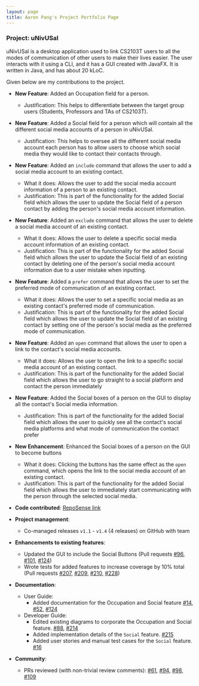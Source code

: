 ```yaml
---
layout: page
title: Aaron Pang's Project Portfolio Page
---
```


### Project: uNivUSal

uNivUSal is a desktop application used to link CS2103T users to all the modes of communication of other users to make their lives easier. The user interacts with it using a CLI, and it has a GUI created with JavaFX. It is written in Java, and has about 20 kLoC.

Given below are my contributions to the project.

* **New Feature**: Added an Occupation field for a person.
  * Justification: This helps to differentiate between the target group users (Students, Professors and TAs of CS2103T).

* **New Feature**: Added a Social field for a person which will contain all the different social media accounts of a person in uNivUSal.
  * Justification: This helps to oversee all the different social media account each person has to allow users to choose which social media they would like to contact their contacts through.

* **New Feature**: Added an `include` command that allows the user to add a social media account to an existing contact.
  * What it does: Allows the user to add the social media account information of a person to an existing contact.
  * Justification: This is part of the functionality for the added Social field which allows the user to update the Social field of a person contact by adding the person's social media account information.

* **New Feature**: Added an `exclude` command that allows the user to delete a social media account of an existing contact.
  * What it does: Allows the user to delete a specific social media account information of an existing contact.
  * Justification: This is part of the functionality for the added Social field which allows the user to update the Social field of an existing contact by deleting one of the person's social media account information due to a user mistake when inputting.

* **New Feature**: Added a `prefer` command that allows the user to set the preferred mode of communication of an existing contact.
  * What it does: Allows the user to set a specific social media as an existing contact's preferred mode of communication.
  * Justification: This is part of the functionality for the added Social field which allows the user to update the Social field of an existing contact by setting one of the person's social media as the preferred mode of communication.

* **New Feature**: Added an `open` command that allows the user to open a link to the contact's social media accounts.
  * What it does: Allows the user to open the link to a specific social media account of an existing contact.
  * Justification: This is part of the functionality for the added Social field which allows the user to go straight to a social platform and contact the person immediately

* **New Feature**: Added the Social boxes of a person on the GUI to display all the contact's Social media information.
  * Justification: This is part of the functionality for the added Social field which allows the user to quickly see all the contact's social media platforms and what mode of communication the contact prefer

* **New Enhancement**: Enhanced the Social boxes of a person on the GUI to become buttons
  * What it does: Clicking the buttons has the same effect as the `open` command, which opens the link to the social media account of an existing contact.
  * Justification: This is part of the functionality for the added Social field which allows the user to immediately start communicating with the person through the selected social media.

* **Code contributed**: [RepoSense link](https://nus-cs2103-ay2223s1.github.io/tp-dashboard/?search=turretDive&breakdown=true)

* **Project management**:
  * Co-managed releases `v1.1` - `v1.4` (4 releases) on GitHub with team

* **Enhancements to existing features**:
  * Updated the GUI to include the Social Buttons (Pull requests [\#96](https://github.com/AY2223S1-CS2103T-T08-3/tp/pull/96), [\#101](https://github.com/AY2223S1-CS2103T-T08-3/tp/pull/101), [\#124](https://github.com/AY2223S1-CS2103T-T08-3/tp/pull/124))
  * Wrote tests for added features to increase coverage by 10% total (Pull requests [\#207](https://github.com/AY2223S1-CS2103T-T08-3/tp/pull/207), [\#209](https://github.com/AY2223S1-CS2103T-T08-3/tp/pull/209), [\#210](https://github.com/AY2223S1-CS2103T-T08-3/tp/pull/210), [\#228](https://github.com/AY2223S1-CS2103T-T08-3/tp/pull/228))

* **Documentation**:
  * User Guide:
    * Added documentation for the Occupation and Social feature [\#14](https://github.com/AY2223S1-CS2103T-T08-3/tp/pull/14), [\#52](https://github.com/AY2223S1-CS2103T-T08-3/tp/pull/52), [\#124](https://github.com/AY2223S1-CS2103T-T08-3/tp/pull/124)
  * Developer Guide:
    * Edited existing diagrams to corporate the Occupation and Social feature. [\#88](https://github.com/AY2223S1-CS2103T-T08-3/tp/pull/88), [\#214](https://github.com/AY2223S1-CS2103T-T08-3/tp/pull/214)
    * Added implementation details of the `Social` feature. [\#215](https://github.com/AY2223S1-CS2103T-T08-3/tp/pull/215)
    * Added user stories and manual test cases for the `Social` feature. [\#16](https://github.com/AY2223S1-CS2103T-T08-3/tp/pull/16)

* **Community**:
  * PRs reviewed (with non-trivial review comments): [\#61](https://github.com/AY2223S1-CS2103T-T08-3/tp/pull/61), [\#94](https://github.com/AY2223S1-CS2103T-T08-3/tp/pull/94), [\#98](https://github.com/AY2223S1-CS2103T-T08-3/tp/pull/98), [\#109](https://github.com/AY2223S1-CS2103T-T08-3/tp/pull/109)



